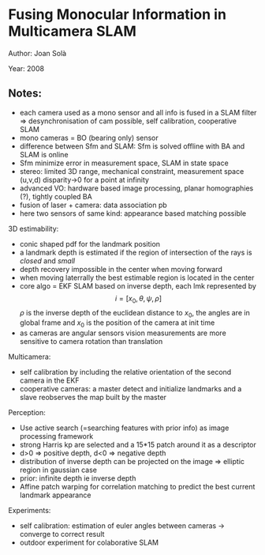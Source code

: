 # Fusing Monocular Information in Multicamera SLAM

Author: Joan Solà

Year: 2008

Notes:
---

* each camera used as a mono sensor and all info is fused in a SLAM filter => desynchronisation of cam possible, self calibration, cooperative SLAM
* mono cameras = BO (bearing only) sensor
* difference between Sfm and SLAM: Sfm is solved offline with BA and SLAM is online 
* Sfm minimize error in measurement space, SLAM in state space
* stereo: limited 3D range, mechanical constraint, measurement space (u,v,d) disparity->0 for a point at infinity
* advanced VO: hardware based image processing, planar homographies (?), tightly coupled BA
* fusion of laser + camera: data association pb
*  here two sensors of same kind: appearance based matching possible

3D estimability:
* conic shaped pdf for the landmark position
* a landmark depth is estimated if the region of intersection of the rays is *closed* and *small*
* depth recovery impossible in the center when moving forward
* when moving laterrally the best estimable region is located in the center
* core algo = EKF SLAM based on inverse depth, each lmk represented by 
$$
i = [x_0, \theta, \psi, \rho]
$$
$\rho$ is the inverse depth of the euclidean distance to $x_0$, the angles are in global frame and $x_0$ is the position of the camera at init time
* as cameras are angular sensors vision measurements are more sensitive to camera rotation than translation

Multicamera:
* self calibration by including the relative orientation of the second camera in the EKF
* cooperative cameras: a master detect and initialize landmarks and a slave reobserves the map built by the master

Perception:
* Use active search (=searching features with prior info) as image processing framework
* strong Harris kp are selected and a 15*15 patch around it as a descriptor
* d>0 => positive depth, d<0 => negative depth
* distribution of inverse depth can be projected on the image => elliptic region in gaussian case
* prior: infinite depth ie inverse depth
* Affine patch warping for correlation matching to predict the best current landmark appearance

Experiments:
* self calibration: estimation of euler angles between cameras -> converge to correct result
* outdoor experiment for colaborative SLAM